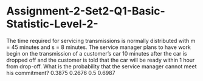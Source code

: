 # Assignment-2-Set2-Q1-Basic-Statistic-Level-2-
The time required for servicing transmissions is normally distributed with m = 45 minutes and s = 8 minutes. The service manager plans to have work begin on the transmission of a customer’s car 10 minutes after the car is dropped off and the customer is told that the car will be ready within 1 hour from drop-off. What is the probability that the service manager cannot meet his commitment?       0.3875      0.2676      0.5      0.6987  
